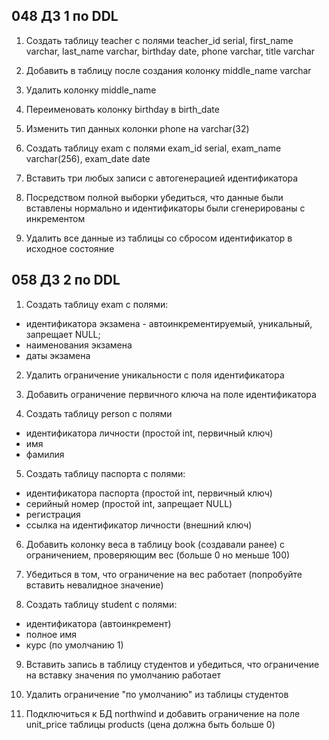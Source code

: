 ## 048 ДЗ 1 по DDL

1. Создать таблицу teacher с полями teacher_id serial, first_name varchar, last_name varchar, birthday date, phone varchar, title varchar

2. Добавить в таблицу после создания колонку middle_name varchar

3. Удалить колонку middle_name

4. Переименовать колонку birthday в birth_date

5. Изменить тип данных колонки phone на varchar(32)

6. Создать таблицу exam с полями exam_id serial, exam_name varchar(256), exam_date date

7. Вставить три любых записи с автогенерацией идентификатора

8. Посредством полной выборки убедиться, что данные были вставлены нормально и идентификаторы были сгенерированы с инкрементом

9. Удалить все данные из таблицы со сбросом идентификатор в исходное состояние

## 058 ДЗ 2 по DDL

1. Создать таблицу exam с полями:

- идентификатора экзамена - автоинкрементируемый, уникальный, запрещает NULL;
- наименования экзамена
- даты экзамена

2. Удалить ограничение уникальности с поля идентификатора

3. Добавить ограничение первичного ключа на поле идентификатора

4. Создать таблицу person с полями

- идентификатора личности (простой int, первичный ключ)
- имя
- фамилия

5. Создать таблицу паспорта с полями:

- идентификатора паспорта (простой int, первичный ключ)
- серийный номер (простой int, запрещает NULL)
- регистрация
- ссылка на идентификатор личности (внешний ключ)

6. Добавить колонку веса в таблицу book (создавали ранее) с ограничением, проверяющим вес (больше 0 но меньше 100)

7. Убедиться в том, что ограничение на вес работает (попробуйте вставить невалидное значение)

8. Создать таблицу student с полями:

- идентификатора (автоинкремент)
- полное имя
- курс (по умолчанию 1)

9. Вставить запись в таблицу студентов и убедиться, что ограничение на вставку значения по умолчанию работает

10. Удалить ограничение "по умолчанию" из таблицы студентов

11. Подключиться к БД northwind и добавить ограничение на поле unit_price таблицы products (цена должна быть больше 0)
